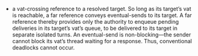 - a vat-crossing reference to a resolved target. So long as its target’s vat is reachable, a far reference conveys eventual-sends to its target. A far reference thereby provides only the authority to enqueue pending deliveries in its target’s vat’s queue, to be delivered to its target in separate isolated turns. An eventual-send is non-blocking—the sender cannot block its vat’s thread waiting for a response. Thus, conventional deadlocks cannot occur.
